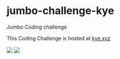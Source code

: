 # jumbo-challenge-kye
Jumbo Coding challenge

This Coding Challenge is hosted at [kye.xyz](http://kye.xyz/jumbo)

<img src="https://i.imgur.com/AgVVjQX.png" align="center">
<img src="https://i.imgur.com/KvNstTX.png" align="center">